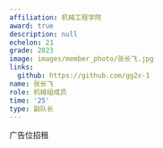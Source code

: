 ```yaml
---
affiliation: 机械工程学院
award: true
description: null
echelon: 21
grade: 2023
image: images/member_photo/张长飞.jpg
links:
  github: https://github.com/gg2x-1
name: 张长飞
role: 机械组成员
time: '25'
type: 副队长
---
```


广告位招租